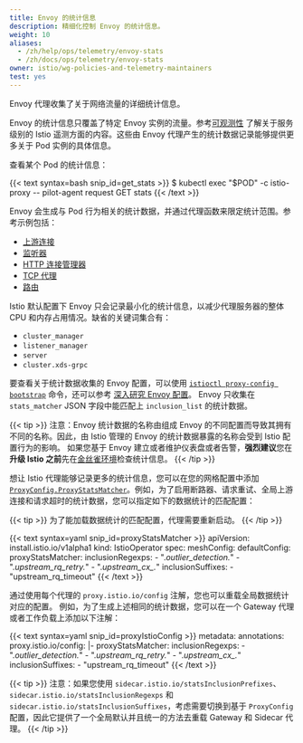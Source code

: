 ```yaml
---
title: Envoy 的统计信息
description: 精细化控制 Envoy 的统计信息。
weight: 10
aliases:
  - /zh/help/ops/telemetry/envoy-stats
  - /zh/docs/ops/telemetry/envoy-stats
owner: istio/wg-policies-and-telemetry-maintainers
test: yes
---
```


Envoy 代理收集了关于网络流量的详细统计信息。

Envoy 的统计信息只覆盖了特定 Envoy 实例的流量。参考[可观测性](/zh/docs/tasks/observability/)
了解关于服务级别的 Istio 遥测方面的内容。这些由 Envoy 代理产生的统计数据记录能够提供更多关于 Pod 实例的具体信息。

查看某个 Pod 的统计信息：

{{< text syntax=bash snip_id=get_stats >}}
$ kubectl exec "$POD" -c istio-proxy -- pilot-agent request GET stats
{{< /text >}}

Envoy 会生成与 Pod 行为相关的统计数据，并通过代理函数来限定统计范围。参考示例包括：

- [上游连接](https://www.envoyproxy.io/docs/envoy/latest/configuration/upstream/cluster_manager/cluster_stats)
- [监听器](https://www.envoyproxy.io/docs/envoy/latest/configuration/listeners/stats)
- [HTTP 连接管理器](https://www.envoyproxy.io/docs/envoy/latest/configuration/http/http_conn_man/stats)
- [TCP 代理](https://www.envoyproxy.io/docs/envoy/latest/configuration/listeners/network_filters/tcp_proxy_filter#statistics)
- [路由](https://www.envoyproxy.io/docs/envoy/latest/configuration/http/http_filters/router_filter.html?highlight=vhost#statistics)

Istio 默认配置下 Envoy 只会记录最小化的统计信息，以减少代理服务器的整体 CPU 和内存占用情况。缺省的关键词集合有：

- `cluster_manager`
- `listener_manager`
- `server`
- `cluster.xds-grpc`

要查看关于统计数据收集的 Envoy 配置，可以使用
[`istioctl proxy-config bootstrap`](/zh/docs/reference/commands/istioctl/#istioctl-proxy-config-bootstrap) 命令，还可以参考
[深入研究 Envoy 配置](/zh/docs/ops/diagnostic-tools/proxy-cmd/#deep-dive-into-envoy-configuration)。
Envoy 只收集在 `stats_matcher` JSON 字段中能匹配上 `inclusion_list` 的统计数据。

{{< tip >}}
注意：Envoy 统计数据的名称由组成 Envoy 的不同配置而导致其拥有不同的名称。因此，由 Istio 管理的 Envoy 的统计数据暴露的名称会受到 Istio 配置行为的影响。
如果您基于 Envoy 建立或者维护仪表盘或者告警，**强烈建议**您在**升级 Istio 之前**先在[金丝雀环境](/zh/docs/setup/upgrade/canary/index.md)检查统计信息。
{{< /tip >}}

想让 Istio 代理能够记录更多的统计信息，您可以在您的网格配置中添加 [`ProxyConfig.ProxyStatsMatcher`](/zh/docs/reference/config/istio.mesh.v1alpha1/#ProxyStatsMatcher)。例如，为了启用断路器、请求重试、全局上游连接和请求超时的统计数据，您可以指定如下的数据统计的匹配配置：

{{< tip >}}
为了能加载数据统计的匹配配置，代理需要重新启动。
{{< /tip >}}

{{< text syntax=yaml snip_id=proxyStatsMatcher >}}
apiVersion: install.istio.io/v1alpha1
kind: IstioOperator
spec:
  meshConfig:
    defaultConfig:
      proxyStatsMatcher:
        inclusionRegexps:
          - ".*outlier_detection.*"
          - ".*upstream_rq_retry.*"
          - ".*upstream_cx_.*"
        inclusionSuffixes:
          - "upstream_rq_timeout"
{{< /text >}}

通过使用每个代理的 `proxy.istio.io/config` 注解，您也可以重载全局数据统计对应的配置。
例如，为了生成上述相同的统计数据，您可以在一个 Gateway 代理或者工作负载上添加以下注解：

{{< text syntax=yaml snip_id=proxyIstioConfig >}}
metadata:
  annotations:
    proxy.istio.io/config: |-
      proxyStatsMatcher:
        inclusionRegexps:
        - ".*outlier_detection.*"
        - ".*upstream_rq_retry.*"
        - ".*upstream_cx_.*"
        inclusionSuffixes:
        - "upstream_rq_timeout"
{{< /text >}}

{{< tip >}}
注意：如果您使用 `sidecar.istio.io/statsInclusionPrefixes`、`sidecar.istio.io/statsInclusionRegexps` 和 `sidecar.istio.io/statsInclusionSuffixes`，考虑需要切换到基于 `ProxyConfig` 配置，因此它提供了一个全局默认并且统一的方法去重载 Gateway 和 Sidecar 代理。
{{< /tip >}}
